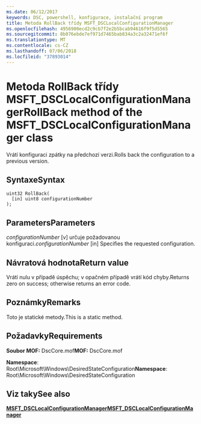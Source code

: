 ```yaml
---
ms.date: 06/12/2017
keywords: DSC, powershell, konfigurace, instalační program
title: Metoda RollBack třídy MSFT_DSCLocalConfigurationManager
ms.openlocfilehash: 4956900ecd2c9cb7f2e2b5bcab94616f9f5d5565
ms.sourcegitcommit: 8b076ebde7ef971d7465bab834a3c2a32471ef6f
ms.translationtype: MT
ms.contentlocale: cs-CZ
ms.lasthandoff: 07/06/2018
ms.locfileid: "37893014"
---
```

# <a name="rollback-method-of-the-msftdsclocalconfigurationmanager-class"></a><span data-ttu-id="50960-103">Metoda RollBack třídy MSFT_DSCLocalConfigurationManager</span><span class="sxs-lookup"><span data-stu-id="50960-103">RollBack method of the MSFT_DSCLocalConfigurationManager class</span></span>

<span data-ttu-id="50960-104">Vrátí konfiguraci zpátky na předchozí verzi.</span><span class="sxs-lookup"><span data-stu-id="50960-104">Rolls back the configuration to a previous version.</span></span>

## <a name="syntax"></a><span data-ttu-id="50960-105">Syntaxe</span><span class="sxs-lookup"><span data-stu-id="50960-105">Syntax</span></span>

```mof
uint32 RollBack(
  [in] uint8 configurationNumber
);
```

## <a name="parameters"></a><span data-ttu-id="50960-106">Parameters</span><span class="sxs-lookup"><span data-stu-id="50960-106">Parameters</span></span>

<span data-ttu-id="50960-107">*configurationNumber* \[v\] určuje požadovanou konfiguraci.</span><span class="sxs-lookup"><span data-stu-id="50960-107">*configurationNumber* \[in\] Specifies the requested configuration.</span></span>

## <a name="return-value"></a><span data-ttu-id="50960-108">Návratová hodnota</span><span class="sxs-lookup"><span data-stu-id="50960-108">Return value</span></span>

<span data-ttu-id="50960-109">Vrátí nulu v případě úspěchu; v opačném případě vrátí kód chyby.</span><span class="sxs-lookup"><span data-stu-id="50960-109">Returns zero on success; otherwise returns an error code.</span></span>

## <a name="remarks"></a><span data-ttu-id="50960-110">Poznámky</span><span class="sxs-lookup"><span data-stu-id="50960-110">Remarks</span></span>

<span data-ttu-id="50960-111">Toto je statické metody.</span><span class="sxs-lookup"><span data-stu-id="50960-111">This is a static method.</span></span>

## <a name="requirements"></a><span data-ttu-id="50960-112">Požadavky</span><span class="sxs-lookup"><span data-stu-id="50960-112">Requirements</span></span>

<span data-ttu-id="50960-113">**Soubor MOF:** DscCore.mof</span><span class="sxs-lookup"><span data-stu-id="50960-113">**MOF:** DscCore.mof</span></span>

<span data-ttu-id="50960-114">**Namespace**: Root\Microsoft\Windows\DesiredStateConfiguration</span><span class="sxs-lookup"><span data-stu-id="50960-114">**Namespace**: Root\Microsoft\Windows\DesiredStateConfiguration</span></span>

## <a name="see-also"></a><span data-ttu-id="50960-115">Viz taky</span><span class="sxs-lookup"><span data-stu-id="50960-115">See also</span></span>

[<span data-ttu-id="50960-116">**MSFT_DSCLocalConfigurationManager**</span><span class="sxs-lookup"><span data-stu-id="50960-116">**MSFT_DSCLocalConfigurationManager**</span></span>](msft-dsclocalconfigurationmanager.md)